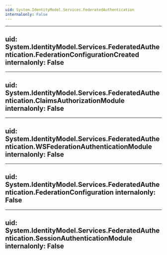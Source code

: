```yaml
---
uid: System.IdentityModel.Services.FederatedAuthentication
internalonly: False
---
```


---
uid: System.IdentityModel.Services.FederatedAuthentication.FederationConfigurationCreated
internalonly: False
---

---
uid: System.IdentityModel.Services.FederatedAuthentication.ClaimsAuthorizationModule
internalonly: False
---

---
uid: System.IdentityModel.Services.FederatedAuthentication.WSFederationAuthenticationModule
internalonly: False
---

---
uid: System.IdentityModel.Services.FederatedAuthentication.FederationConfiguration
internalonly: False
---

---
uid: System.IdentityModel.Services.FederatedAuthentication.SessionAuthenticationModule
internalonly: False
---
